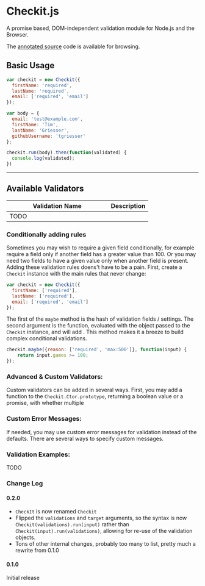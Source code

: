 # Checkit.js

A promise based, DOM-independent validation module for Node.js and the Browser.

The [annotated source]() code is available for browsing.

## Basic Usage

```js
var checkit = new Checkit({
  firstName: 'required',
  lastName: 'required',
  email: ['required', 'email']
});

var body = {
  email: 'test@example.com',
  firstName: 'Tim',
  lastName: 'Griesser',
  githubUsername: 'tgriesser'
};

checkit.run(body).then(function(validated) {
  console.log(validated);
})
```

-----

## Available Validators

<table>
  <thead>
    <tr>
      <th style="min-width:250px;">Validation Name</th>
      <th>Description</th>
    </tr>
  </thead>
  <tbody>
    <tr><td colspan="2">TODO</td></tr>
    <!--
    <tr>
      <td>accepted</td>
      <td>The field under validation must be yes, on, or 1. This is useful for validating "Terms of Service" acceptance.</td>
    </tr>
    <tr>
      <td>alpha</td>
      <td>The field under validation must be entirely alphabetic characters.</td>
    </tr>
    <tr>
      <td>alphaDash</td>
      <td>The field under validation may have alpha-numeric characters, as well as dashes and underscores.</td>
    </tr>
    <tr>
      <td>alphaNumeric</td>
      <td>The field under validation must be entirely alpha-numeric characters.</td>
    </tr>
    <tr>
      <td>alphaUnderscore</td>
      <td>The field under validation must be entirely alpha-numeric, with underscores but not dashes.</td>
    </tr>
    <tr>
      <td>base64</td>
      <td>The field under validation must be a base64 encoded value.</td>
    </tr>
    <tr>
      <td>between:min:max</td>
      <td>The field under validation must have a size between the given min and max.</td>
    </tr>
    <tr>
      <td>date</td>
      <td>The field under validation must be a valid date object.</td>
    </tr>
    <tr>
      <td>different:fieldName</td>
      <td>The given field must be different than the `fieldName` under validation.</td>
    </tr>
    <tr>
      <td>email</td>
      <td>The field must be a valid formatted e-mail address.</td>
    </tr>
    <tr>
      <td>in:foo,bar,...</td>
      <td>The field under validation must be included in the given list of values.</td>
    </tr>
    <tr>
      <td>integer</td>
      <td>The field under validation must have an integer value.</td>
    </tr>
    <tr>
      <td>matchesField:fieldName</td>
      <td>The field under validation must exactly match the value of another `fieldName` under validation.</td>
    </tr>
    <tr>
      <td>ipv4</td>
      <td>The field under validation must be formatted as an IP address.</td>
    </tr>
    <tr>
      <td>max:value</td>
      <td>The field under validation must be less than a maximum value. Strings, numerics, and files are evaluated in the same fashion as the size rule.</td>
    </tr>
    <tr>
      <td>min:value</td>
      <td>The field under validation must have a minimum value. Strings, numerics, and files are evaluated in the same fashion as the size rule.</td>
    </tr>
    <tr>
      <td>not_in:foo,bar,...</td>
      <td>The field under validation must not be included in the given list of values.</td>
    </tr>
    <tr>
      <td>numeric</td>
      <td>The field under validation must have a numeric value.</td>
    </tr>
    <tr>
      <td>regex:pattern</td>
      <td>The field under validation must match the given regular expression.</td>
    </tr>
    <tr>
      <td>required</td>
      <td>The field under validation must be present in the input data.</td>
    </tr>
    <tr>
      <td>required_if:field,value</td>
      <td>The field under validation must be present if the field field is equal to value.</td>
    </tr>
    <tr>
      <td>required_with:foo,bar,...</td>
      <td>The field under validation must be present only if the other specified fields are present.</td>
    </tr>
    <tr>
      <td>required_without:foo,bar,...</td>
      <td>The field under validation must be present only when the other specified fields are not present.</td>
    </tr>
    <tr>
      <td>url</td>
      <td>The field under validation must be formatted as an URL.</td>
    </tr>
    -->
  </tbody>
</table>


### Conditionally adding rules

Sometimes you may wish to require a given field conditionally, for example require a field only if another field has a greater value than 100. Or you may need two fields to have a given value only when another field is present. Adding these validation rules doens't have to be a pain. First, create a `Checkit` instance with the main rules that never change:

```js
var checkit = new Checkit({
  firstName: ['required'],
  lastName: ['required'],
  email: ['required', 'email']
});
```

The first of the `maybe` method is the hash of validation fields / settings. The second argument is the function, evaluated with the object passed to the `Checkit` instance, and will add . This method makes it a breeze to build complex conditional validations.

```js
checkit.maybe({reason: ['required', 'max:500']}, function(input) {
    return input.games >= 100;
});
```

### Advanced &amp; Custom Validators:

Custom validators can be added in several ways. First, you may add a function to the `Checkit.Ctor.prototype`, returning a boolean value or a promise, with whether multiple

### Custom Error Messages:

If needed, you may use custom error messages for validation instead of the defaults. There are several ways to specify custom messages.

### Validation Examples:

TODO

### Change Log

#### 0.2.0

- `CheckIt` is now renamed `Checkit`
- Flipped the `validations` and `target` arguments, so the syntax is now `Checkit(validations).run(input)` rather than `Checkit(input).run(validations)`, allowing for re-use of the validation objects.
- Tons of other internal changes, probably too many to list, pretty much a rewrite from 0.1.0

#### 0.1.0

Initial release

